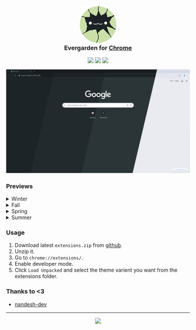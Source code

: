 <h3 align="center">
	<img src="https://github.com/everviolet/.github/raw/main/assets/logo-circle.png" width="100" alt="Logo"/><br/>
	Evergarden for <a href="https://www.google.com/chrome/">Chrome</a>
</h3>

<p align="center">
	<a href="https://github.com/everviolet/kitty/stargazers"><img src="https://img.shields.io/github/stars/everviolet/chrome?style=for-the-badge&colorA=313B40&colorB=DBBC7F"></a>
	<a href="https://github.com/everviolet/kitty/issues"><img src="https://img.shields.io/github/issues/everviolet/chrome?style=for-the-badge&colorA=313B40&colorB=E69875"></a>
	<a href="https://github.com/everviolet/kitty/contributors"><img src="https://img.shields.io/github/contributors/everviolet/chrome?style=for-the-badge&colorA=313B40&colorB=97C9C3"></a>
</p>

<p align="center">
	<img src="https://github.com/everviolet/chrome/blob/main/assets/comparison.jpg?raw=true"/>
</p>

### Previews

<details>
<summary>Winter</summary>
<img src="https://github.com/everviolet/chrome/blob/main/assets/winter.jpg?raw=true"/>
</details>
<details>
<summary>Fall</summary>
<img src="https://github.com/everviolet/chrome/blob/main/assets/fall.jpg?raw=true"/>
</details>
<details>
<summary>Spring</summary>
<img src="https://github.com/everviolet/chrome/blob/main/assets/spring.jpg?raw=true"/>
</details>
<details>
<summary>Summer</summary>
<img src="https://github.com/everviolet/chrome/blob/main/assets/summer.jpg?raw=true"/>
</details>

### Usage

1. Download latest `extensions.zip` from [github](https://github.com/everviolet/chrome/releases).
2. Unzip it.
3. Go to `chrome://extensions/`.
4. Enable developer mode.
5. Click `Load Unpacked` and select the theme varient you want from the extensions folder.

### Thanks to <3

- [nandesh-dev](https://github.com/nandesh-dev)

<hr>

<p align="center">
	<a href="https://github.com/comfysage/evergarden/blob/mega/LICENSE"><img src="https://img.shields.io/static/v1.svg?style=for-the-badge&label=LICENSE&message=GPL3&colorA=313B40&colorB=9BB5CF"/></a>
</p>
